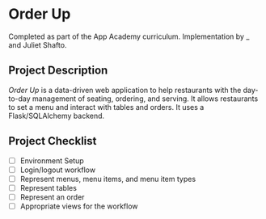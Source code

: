 # Order Up
Completed as part of the App Academy curriculum. Implementation by _ and Juliet Shafto.

## Project Description
_Order Up_ is a data-driven web application to help restaurants with the day-to-day management of seating, ordering, and serving. It allows restaurants to set a menu and interact with tables and orders. It uses a Flask/SQLAlchemy backend.

## Project Checklist
- [ ] Environment Setup
- [ ] Login/logout workflow
- [ ] Represent menus, menu items, and menu item types
- [ ] Represent tables
- [ ] Represent an order
- [ ] Appropriate views for the workflow
